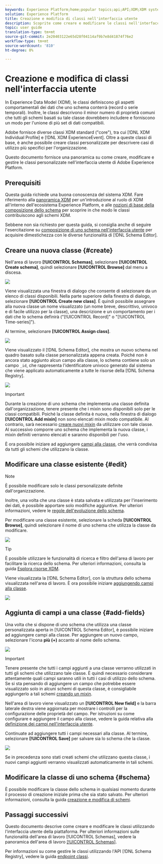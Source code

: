```yaml
---
keywords: Experience Platform;home;popular topics;api;API;XDM;XDM system;experience data model;data model;ui;workspace;class;classes;
solution: Experience Platform
title: Creazione e modifica di classi nell'interfaccia utente
description: Scoprite come creare e modificare le classi nell'interfaccia utente del Experience Platform .
topic: user guide
translation-type: tm+mt
source-git-commit: 2e20403122e65d28f04114af9b7e8d41874f76e2
workflow-type: tm+mt
source-wordcount: '810'
ht-degree: 0%

---
```



# Creazione e modifica di classi nell&#39;interfaccia utente

In Experience Data Model (XDM), le classi definiscono gli aspetti comportamentali dei dati che uno schema conterrà (record o serie temporali). Inoltre, le classi descrivono il minor numero di proprietà comuni che tutti gli schemi basati su tale classe dovrebbero includere e forniscono un modo per l&#39;unione di più set di dati compatibili.

 Adobe fornisce diverse classi XDM standard (&quot;core&quot;), tra cui [!DNL XDM Individual Profile] e [!DNL XDM ExperienceEvent]. Oltre a queste classi di base, è anche possibile creare classi personalizzate per descrivere casi di utilizzo più specifici per l&#39;organizzazione.

Questo documento fornisce una panoramica su come creare, modificare e gestire le classi personalizzate nell&#39;interfaccia utente di Adobe Experience Platform.

## Prerequisiti

Questa guida richiede una buona conoscenza del sistema XDM. Fare riferimento alla [panoramica XDM](../../home.md) per un&#39;introduzione al ruolo di XDM all&#39;interno dell&#39;ecosistema  Experience Platform, e alle [nozioni di base della composizione dello schema](../../schema/composition.md) per scoprire in che modo le classi contribuiscono agli schemi XDM.

Sebbene non sia richiesto per questa guida, si consiglia anche di seguire l&#39;esercitazione su [composizione di uno schema nell&#39;interfaccia utente](../../tutorials/create-schema-ui.md) per acquisire dimestichezza con le diverse funzionalità di [!DNL Schema Editor].

## Creare una nuova classe {#create}

Nell&#39;area di lavoro **[!UICONTROL Schemas]**, selezionare **[!UICONTROL Create schema]**, quindi selezionare **[!UICONTROL Browse]** dal menu a discesa.

![](../../images/ui/resources/classes/browse-classes.png)

Viene visualizzata una finestra di dialogo che consente di selezionare da un elenco di classi disponibili. Nella parte superiore della finestra di dialogo, selezionare **[!UICONTROL Create new class]**. È quindi possibile assegnare alla nuova classe un nome visualizzato (un nome breve, descrittivo, univoco e di facile utilizzo per la classe), una descrizione e un comportamento per i dati che lo schema definirà (&quot;[!UICONTROL Record]&quot; o &quot;[!UICONTROL Time-series]&quot;).

Al termine, selezionare **[!UICONTROL Assign class]**.

![](../../images/ui/resources/classes/class-details.png)

Viene visualizzato il [!DNL Schema Editor], che mostra un nuovo schema nel quadro basato sulla classe personalizzata appena creata. Poiché non è ancora stato aggiunto alcun campo alla classe, lo schema contiene solo un campo `_id`, che rappresenta l&#39;identificatore univoco generato dal sistema che viene applicato automaticamente a tutte le risorse della [!DNL Schema Registry].

![](../../images/ui/resources/classes/schema.png)

>[!IMPORTANT]
>
>Durante la creazione di uno schema che implementa una classe definita dall&#39;organizzazione, tenere presente che i mixin sono disponibili solo per le classi compatibili. Poiché la classe definita è nuova, nella finestra di dialogo **[!UICONTROL Add mixin]** non sono elencati mixin modo compatibile. Al contrario, sarà necessario [creare nuovi mixin](./mixins.md#create) da utilizzare con tale classe. Al successivo comporre uno schema che implementa la nuova classe, i mixin definiti verranno elencati e saranno disponibili per l&#39;uso.

È ora possibile iniziare ad aggiungere [campi alla classe](#add-fields), che verrà condivisa da tutti gli schemi che utilizzano la classe.

## Modificare una classe esistente {#edit}

>[!NOTE]
>
>È possibile modificare solo le classi personalizzate definite dall&#39;organizzazione.
>
>Inoltre, una volta che una classe è stata salvata e utilizzata per l&#39;inserimento dei dati, è possibile apportare solo modifiche aggiuntive. Per ulteriori informazioni, vedere le [regole dell&#39;evoluzione dello schema](../../schema/composition.md#evolution).

Per modificare una classe esistente, selezionare la scheda **[!UICONTROL Browse]**, quindi selezionare il nome di uno schema che utilizza la classe da modificare.

![](../../images/ui/resources/classes/select-for-edit.png)

>[!TIP]
>
>È possibile utilizzare le funzionalità di ricerca e filtro dell&#39;area di lavoro per facilitare la ricerca dello schema. Per ulteriori informazioni, consulta la guida [Esplora risorse XDM](../explore.md).

Viene visualizzata la [!DNL Schema Editor], con la struttura dello schema visualizzata nell&#39;area di lavoro. È ora possibile iniziare [aggiungendo campi alla classe](#add-fields).

![](../../images/ui/resources/classes/edit.png)

## Aggiunta di campi a una classe {#add-fields}

Una volta che si dispone di uno schema che utilizza una classe personalizzata aperta in [!UICONTROL Schema Editor], è possibile iniziare ad aggiungere campi alla classe. Per aggiungere un nuovo campo, selezionare l&#39;icona **più (+)** accanto al nome dello schema.

![](../../images/ui/resources/classes/add-field.png)

>[!IMPORTANT]
>
>Tenere presente che tutti i campi aggiunti a una classe verranno utilizzati in tutti gli schemi che utilizzano tale classe. È quindi necessario considerare attentamente quali campi saranno utili in tutti i casi di utilizzo dello schema. Se si sta pensando di aggiungere un campo che potrebbe essere visualizzato solo in alcuni schemi di questa classe, è consigliabile aggiungerlo a tali schemi [creando un mixin](./mixins.md#create).

Nell&#39;area di lavoro viene visualizzato un **[!UICONTROL New field]** e la barra laterale destra viene aggiornata per mostrare i controlli per la configurazione delle proprietà del campo. Per istruzioni su come configurare e aggiungere il campo alla classe, vedere la guida relativa alla [definizione dei campi nell&#39;interfaccia utente](../fields/overview.md#define).

Continuate ad aggiungere tutti i campi necessari alla classe. Al termine, selezionare **[!UICONTROL Save]** per salvare sia lo schema che la classe.

![](../../images/ui/resources/classes/save.png)

Se in precedenza sono stati creati schemi che utilizzano questa classe, i nuovi campi aggiunti verranno visualizzati automaticamente in tali schemi.

## Modificare la classe di uno schema {#schema}

È possibile modificare la classe dello schema in qualsiasi momento durante il processo di creazione iniziale prima che sia stato salvato. Per ulteriori informazioni, consulta la guida [creazione e modifica di schemi](./schemas.md#change-class).

## Passaggi successivi

Questo documento descrive come creare e modificare le classi utilizzando l&#39;interfaccia utente della piattaforma. Per ulteriori informazioni sulle funzionalità dell&#39;area di lavoro [!UICONTROL Schemas], vedere la panoramica dell&#39;area di lavoro [[!UICONTROL Schemas]](../overview.md).

Per informazioni su come gestire le classi utilizzando l&#39;API [!DNL Schema Registry], vedere la guida [endpoint classi](../../api/classes.md).